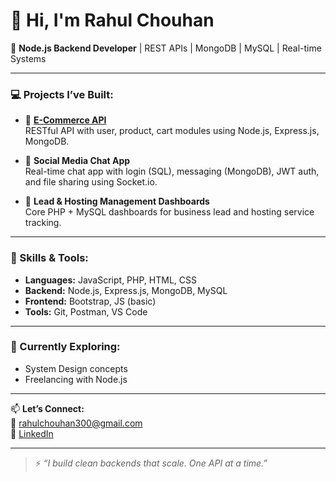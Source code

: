 # 👋 Hi, I'm Rahul Chouhan

🚀 **Node.js Backend Developer** | REST APIs | MongoDB | MySQL | Real-time Systems

---

### 💻 Projects I’ve Built:

- 🛒 **[E-Commerce API](https://github.com/Rahulcodingmaster12/E-Commerce-API)**  
  RESTful API with user, product, cart modules using Node.js, Express.js, MongoDB.

- 💬 **Social Media Chat App**  
  Real-time chat app with login (SQL), messaging (MongoDB), JWT auth, and file sharing using Socket.io.

- 🧩 **Lead & Hosting Management Dashboards**  
  Core PHP + MySQL dashboards for business lead and hosting service tracking.

---

### 🧠 Skills & Tools:

- **Languages:** JavaScript, PHP, HTML, CSS  
- **Backend:** Node.js, Express.js, MongoDB, MySQL  
- **Frontend:** Bootstrap, JS (basic)  
- **Tools:** Git, Postman, VS Code  

---

### 🌱 Currently Exploring:
- System Design concepts
- Freelancing with Node.js

---

📫 **Let’s Connect:**  
📧 rahulchouhan300@gmail.com  
🔗 [LinkedIn](https://www.linkedin.com/in/rahul-chouhan-26292b82)

---

> ⚡ *“I build clean backends that scale. One API at a time.”*

